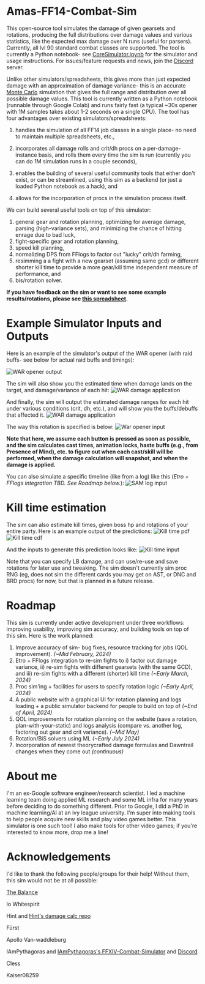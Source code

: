 # Amas-FF14-Combat-Sim

This open-source tool simulates the damage of given gearsets and rotations, producing the full distributions over damage values and various statistics, like the expected max damage over N runs (useful for parsers). Currently, all lvl 90 standard combat classes are supported. The tool is currently a Python notebook- see [CoreSimulator.ipynb](https://github.com/Amarantine-xiv/Amas-FF14-Combat-Sim/blob/main/CoreSimulator.ipynb) for the simulator and usage instructions. For issues/feature requests and news, join the [Discord](https://discord.gg/CV6sHj8h9D) server.

Unlike other simulators/spreadsheets, this gives more than just expected damage with an approximation of damage variance- this is an accurate [Monte Carlo](https://en.wikipedia.org/wiki/Monte_Carlo_method) simulation that gives the full range and distribution over all possible damage values. This tool is currently written as a Python notebook (runnable through Google Colab) and runs fairly fast (a typical ~30s opener with 1M samples takes about 1-2 seconds on a single CPU). The tool has four advantages over existing simulators/spreadsheets:

1) handles the simulation of all FF14 job classes in a single place- no need to maintain multiple spreadsheets, etc.,

2) incorporates all damage rolls and crit/dh procs on a per-damage-instance basis, and rolls them every time the sim is run (currently you can do 1M simulation runs in a couple seconds),

3) enables the building of several useful community tools that either don't exist, or can be streamlined, using this sim as a backend (or just a loaded Python notebook as a hack), and

4) allows for the incorporation of procs in the simulation process itself.

We can build several useful tools on top of this simulator:

1) general gear and rotation planning, optimizing for average damage, parsing (high-variance sets), and minimizing the chance of hitting enrage due to bad luck,
2) fight-specific gear and rotation planning,
3) speed kill planning,
4) normalizing DPS from FFlogs to factor out "lucky" crit/dh farming,
5) resimming a a fight with a new gearset (assuming same gcd) or different shorter kill time to provide a more gear/kill time independent measure of performance, and
6) bis/rotation solver.

**If you have feedback on the sim or want to see some example results/rotations, please see [this spreadsheet](https://docs.google.com/spreadsheets/d/1O0ZdJyjMhUAC7YtkyvXPTSNtSAyOFnzm3MBGHTln914/edit?usp=sharing).**

# Example Simulator Inputs and Outputs

Here is an example of the simulator's output of the WAR opener (with raid buffs- see below for actual raid buffs and timings):

![WAR opener output](https://github.com/Amarantine-xiv/Amas-FF14-Combat-Sim/blob/main/ff14_sim_pics/war_rotation_output2.png?raw=true)

The sim will also show you the estimated time when damage lands on the target, and damage/variance of each hit:
![WAR damage application](https://github.com/Amarantine-xiv/Amas-FF14-Combat-Sim/blob/main/ff14_sim_pics/war_damage_application_ex1.png?raw=true)

And finally, the sim will output the estimated damage ranges for each hit under various conditions (crit, dh, etc.), and will show you the buffs/debuffs that affected it.
![WAR damage application](https://github.com/Amarantine-xiv/Amas-FF14-Combat-Sim/blob/main/ff14_sim_pics/war_damage_ranges_ex1.png?raw=true)

The way this rotation is specified is below:
![War opener input](https://github.com/Amarantine-xiv/Amas-FF14-Combat-Sim/blob/main/ff14_sim_pics/war_rotation2.png?raw=true)

**Note that here, we assume each button is pressed as soon as possible, and the sim calculates cast times, animation locks, haste buffs (e.g., from Presence of Mind), etc. to figure out when each cast/skill will be performed, when the damage calculation will snapshot, and when the damage is applied.**

You can also simulate a specific timeline (like from a log) like this (*Etro + FFlogs integration TBD. See Roadmap below.*):
![SAM log input](https://github.com/Amarantine-xiv/Amas-FF14-Combat-Sim/blob/main/ff14_sim_pics/sam_rotation_manual.png?raw=true)

# Kill time estimation
The sim can also estimate kill times, given boss hp and rotations of your entire party. Here is an example output of the predictions:
![Kill time pdf](https://github.com/Amarantine-xiv/Amas-FF14-Combat-Sim/blob/main/ff14_sim_pics/kill_time_pdf.png?raw=true)
![Kill time cdf](https://github.com/Amarantine-xiv/Amas-FF14-Combat-Sim/blob/main/ff14_sim_pics/kill_time_cdf.png?raw=true)

And the inputs to generate this prediction looks like:
![Kill time input](https://github.com/Amarantine-xiv/Amas-FF14-Combat-Sim/blob/main/ff14_sim_pics/kill_time_proc.png?raw=true)

Note that you can specify LB damage, and can use/re-use and save rotations for later use and tweaking. The sim doesn't currently sim proc RNG (eg, does not sim the different cards you may get on AST, or DNC and BRD procs) for now, but that is planned in a future release.

# Roadmap
This sim is currently under active development under three workflows: improving usability, improving sim accuracy, and building tools on top of this sim. Here is the work planned:
1) Improve accuracy of sim- bug fixes, resource tracking for jobs (QOL improvement). *(~Mid February, 2024)*
2) Etro + FFlogs integration to re-sim fights to i) factor out damage variance, ii) re-sim fights with different gearsets (with the same GCD), and iii) re-sim fights with a different (shorter) kill time *(~Early March, 2024)*
3) Proc sim'ing + facilities for users to specify rotation logic *(~Early April, 2024)*
4) A public website with a graphical UI for rotation planning and logs loading + a public simulator backend for people to build on top of *(~End of April, 2024)*
5) QOL improvements for rotation planning on the website (save a rotation, plan-with-your-static) and logs analysis (compare vs. another log, factoring out gear and crit variance). *(~Mid May)*
6) Rotation/BiS solvers using ML *(~Early July 2024)*
7) Incorporation of newest theorycrafted damage formulas and Dawntrail changes when they come out *(continuous)*

# About me
I'm an ex-Google software engineer/research scientist. I led a machine learning team doing applied ML research and some ML infra for many years before deciding to do something different. Prior to Google, I did a PhD in machine learning/AI at an ivy league university. I'm super into making tools to help people acquire new skills and play video games better. This simulator is one such tool! I also make tools for other video games; if you're interested to know more, drop me a line!

# Acknowledgements
I'd like to thank the following people/groups for their help! Without them, this sim would not be at all possible:

[The Balance](https://www.thebalanceffxiv.com/)

Io Whitespirit

Hint and [Hint's damage calc repo](https://github.com/hintxiv/reassemble)

Fürst

Apollo Van-waddleburg

IAmPythagoras and [IAmPythagoras's FFXIV-Combat-Simulator](https://github.com/IAmPythagoras/FFXIV-Combat-Simulator) and [Discord](https://discord.com/invite/mZXKUNy2sw)

Cless

Kaiser08259


